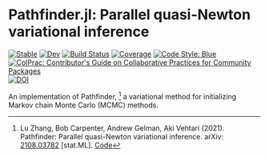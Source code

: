 # Pathfinder.jl: Parallel quasi-Newton variational inference

[![Stable](https://img.shields.io/badge/docs-stable-blue.svg)](https://mlcolab.github.io/Pathfinder.jl/stable)
[![Dev](https://img.shields.io/badge/docs-dev-blue.svg)](https://mlcolab.github.io/Pathfinder.jl/dev)
[![Build Status](https://github.com/mlcolab/Pathfinder.jl/workflows/CI/badge.svg)](https://github.com/mlcolab/Pathfinder.jl/actions)
[![Coverage](https://codecov.io/gh/mlcolab/Pathfinder.jl/branch/main/graph/badge.svg)](https://codecov.io/gh/mlcolab/Pathfinder.jl)
[![Code Style: Blue](https://img.shields.io/badge/code%20style-blue-4495d1.svg)](https://github.com/invenia/BlueStyle)
[![ColPrac: Contributor's Guide on Collaborative Practices for Community Packages](https://img.shields.io/badge/ColPrac-Contributor's%20Guide-blueviolet)](https://github.com/SciML/ColPrac)
[![DOI](https://zenodo.org/badge/417810442.svg)](https://doi.org/10.5281/zenodo.5914975)


An implementation of Pathfinder, [^Zhang2021] a variational method for initializing Markov chain Monte Carlo (MCMC) methods.

[^Zhang2021]: Lu Zhang, Bob Carpenter, Andrew Gelman, Aki Vehtari (2021).
              Pathfinder: Parallel quasi-Newton variational inference.
              arXiv: [2108.03782](https://arxiv.org/abs/2108.03782) [stat.ML].
              [Code](https://github.com/LuZhangstat/Pathfinder)
